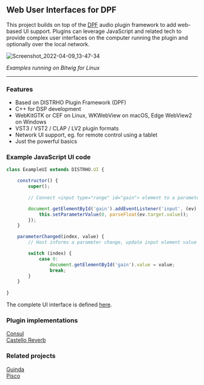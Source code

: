Web User Interfaces for DPF
---------------------------

This project builds on top of the [DPF](http://github.com/DISTRHO/DPF) audio
plugin framework to add web-based UI support. Plugins can leverage JavaScript
and related tech to provide complex user interfaces on the computer running
the plugin and optionally over the local network.

![Screenshot_2022-04-09_13-47-34](https://user-images.githubusercontent.com/930494/162572881-cba8857c-c4d2-444f-8b10-ab27ba86ea30.png)

*Examples running on Bitwig for Linux*

****

### Features

* Based on DISTRHO Plugin Framework (DPF)
* C++ for DSP development
* WebKitGTK or CEF on Linux, WKWebView on macOS, Edge WebView2 on Windows
* VST3 / VST2 / CLAP / LV2 plugin formats
* Network UI support, eg. for remote control using a tablet
* Just the powerful basics

### Example JavaScript UI code

```JavaScript
class ExampleUI extends DISTRHO.UI {

    constructor() {
        super();
    
        // Connect <input type="range" id="gain"> element to a parameter

        document.getElementById('gain').addEventListener('input', (ev) => {
            this.setParameterValue(0, parseFloat(ev.target.value));
        });
    }

    parameterChanged(index, value) {
        // Host informs a parameter change, update input element value

        switch (index) {
            case 0:
                document.getElementById('gain').value = value;
                break;
        }
    }
    
}
```

The complete UI interface is defined [here](https://github.com/lucianoiam/dpfwebui/blob/master/webui/src/ui/dpf.js).

### Plugin implementations

[Consul](https://github.com/lucianoiam/consul) \
[Castello Reverb](https://github.com/lucianoiam/castello)

### Related projects

[Guinda](https://github.com/lucianoiam/guinda) \
[Pisco](https://github.com/lucianoiam/pisco)

